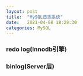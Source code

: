 ```yaml
---
layout: post
title:  "MySQL日志系统"
date:   2021-04-08 18:29:30
categories: MySQL
---
```

### redo log(Innodb引擎)



### binlog(Server层)


